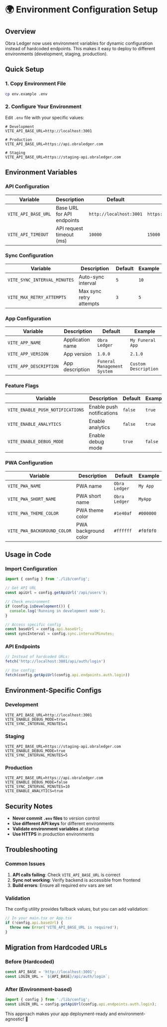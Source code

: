 # 🌍 Environment Configuration Setup

## Overview

Obra Ledger now uses environment variables for dynamic configuration instead of hardcoded endpoints. This makes it easy to deploy to different environments (development, staging, production).

## Quick Setup

### 1. Copy Environment File

```bash
cp env.example .env
```

### 2. Configure Your Environment

Edit `.env` file with your specific values:

```env
# Development
VITE_API_BASE_URL=http://localhost:3001

# Production
VITE_API_BASE_URL=https://api.obraledger.com

# Staging
VITE_API_BASE_URL=https://staging-api.obraledger.com
```

## Environment Variables

### API Configuration

| Variable | Description | Default | Example |
|----------|-------------|---------|---------|
| `VITE_API_BASE_URL` | Base URL for API endpoints | `http://localhost:3001` | `https://api.obraledger.com` |
| `VITE_API_TIMEOUT` | API request timeout (ms) | `10000` | `15000` |

### Sync Configuration

| Variable | Description | Default | Example |
|----------|-------------|---------|---------|
| `VITE_SYNC_INTERVAL_MINUTES` | Auto-sync interval | `5` | `10` |
| `VITE_MAX_RETRY_ATTEMPTS` | Max sync retry attempts | `3` | `5` |

### App Configuration

| Variable | Description | Default | Example |
|----------|-------------|---------|---------|
| `VITE_APP_NAME` | Application name | `Obra Ledger` | `My Funeral App` |
| `VITE_APP_VERSION` | App version | `1.0.0` | `2.1.0` |
| `VITE_APP_DESCRIPTION` | App description | `Funeral Management System` | `Custom Description` |

### Feature Flags

| Variable | Description | Default | Example |
|----------|-------------|---------|---------|
| `VITE_ENABLE_PUSH_NOTIFICATIONS` | Enable push notifications | `false` | `true` |
| `VITE_ENABLE_ANALYTICS` | Enable analytics | `false` | `true` |
| `VITE_ENABLE_DEBUG_MODE` | Enable debug mode | `true` | `false` |

### PWA Configuration

| Variable | Description | Default | Example |
|----------|-------------|---------|---------|
| `VITE_PWA_NAME` | PWA name | `Obra Ledger` | `My App` |
| `VITE_PWA_SHORT_NAME` | PWA short name | `Obra Ledger` | `MyApp` |
| `VITE_PWA_THEME_COLOR` | PWA theme color | `#1e40af` | `#000000` |
| `VITE_PWA_BACKGROUND_COLOR` | PWA background color | `#ffffff` | `#f0f0f0` |

## Usage in Code

### Import Configuration

```typescript
import { config } from './lib/config';

// Get API URL
const apiUrl = config.getApiUrl('/api/users');

// Check environment
if (config.isDevelopment()) {
  console.log('Running in development mode');
}

// Access specific config
const baseUrl = config.api.baseUrl;
const syncInterval = config.sync.intervalMinutes;
```

### API Endpoints

```typescript
// Instead of hardcoded URLs:
fetch('http://localhost:3001/api/auth/login')

// Use config:
fetch(config.getApiUrl(config.api.endpoints.auth.login))
```

## Environment-Specific Configs

### Development

```env
VITE_API_BASE_URL=http://localhost:3001
VITE_ENABLE_DEBUG_MODE=true
VITE_SYNC_INTERVAL_MINUTES=1
```

### Staging

```env
VITE_API_BASE_URL=https://staging-api.obraledger.com
VITE_ENABLE_DEBUG_MODE=true
VITE_SYNC_INTERVAL_MINUTES=5
```

### Production

```env
VITE_API_BASE_URL=https://api.obraledger.com
VITE_ENABLE_DEBUG_MODE=false
VITE_SYNC_INTERVAL_MINUTES=10
VITE_ENABLE_ANALYTICS=true
```

## Security Notes

- **Never commit `.env` files** to version control
- **Use different API keys** for different environments
- **Validate environment variables** at startup
- **Use HTTPS** in production environments

## Troubleshooting

### Common Issues

1. **API calls failing**: Check `VITE_API_BASE_URL` is correct
2. **Sync not working**: Verify backend is accessible from frontend
3. **Build errors**: Ensure all required env vars are set

### Validation

The config utility provides fallback values, but you can add validation:

```typescript
// In your main.tsx or App.tsx
if (!config.api.baseUrl) {
  throw new Error('VITE_API_BASE_URL is required');
}
```

## Migration from Hardcoded URLs

### Before (Hardcoded)

```typescript
const API_BASE = 'http://localhost:3001';
const LOGIN_URL = `${API_BASE}/api/auth/login`;
```

### After (Environment-based)

```typescript
import { config } from './lib/config';
const LOGIN_URL = config.getApiUrl(config.api.endpoints.auth.login);
```

This approach makes your app deployment-ready and environment-agnostic! 🚀
